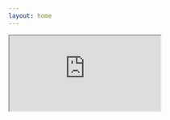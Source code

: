 ```yaml
---
layout: home
---
```

<iframe src="https://docs.google.com/spreadsheets/d/e/2PACX-1vSRPrV0pq4vYHdMRq8P_Rmpk9miRjVedyoIoFEM0NBuVkA9QiZzUy4zLx_B4EukpCeEIr86bph7Yvf6/pubhtml?gid=0&amp;single=true&amp;widget=true&amp;headers=false"></iframe>
